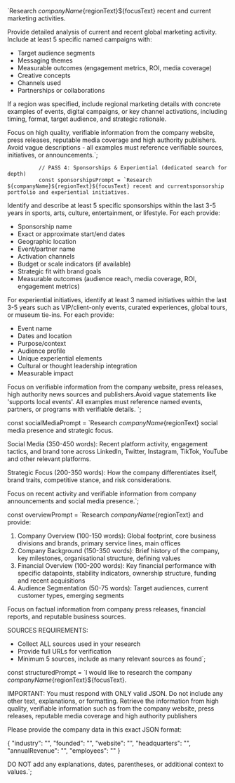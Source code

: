 `Research ${companyName}${regionText}${focusText} recent and current marketing activities.

Provide detailed analysis of current and recent global marketing activity. Include at least 5 specific named campaigns with:
- Target audience segments
- Messaging themes  
- Measurable outcomes (engagement metrics, ROI, media coverage)
- Creative concepts
- Channels used
- Partnerships or collaborations

If a region was specified, include regional marketing details with concrete examples of events, digital campaigns, or key channel activations, including timing, format, target audience, and strategic rationale.

Focus on high quality, verifiable information from the company website, press releases, reputable media coverage and high authority publishers. Avoid vague descriptions - all examples must reference verifiable sources, initiatives, or announcements.`;







              // PASS 4: Sponsorships & Experiential (dedicated search for depth)
              const sponsorshipsPrompt = `Research ${companyName}${regionText}${focusText} recent and currentsponsorship portfolio and experiential initiatives.

Identify and describe at least 5 specific sponsorships within the last 3-5 years in sports, arts, culture, entertainment, or lifestyle. For each provide:
- Sponsorship name
- Exact or approximate start/end dates
- Geographic location
- Event/partner name
- Activation channels
- Budget or scale indicators (if available)
- Strategic fit with brand goals
- Measurable outcomes (audience reach, media coverage, ROI, engagement metrics)

For experiential initiatives, identify at least 3 named initiatives within the last 3-5 years such as VIP/client-only events, curated experiences, global tours, or museum tie-ins. For each provide:
- Event name
- Dates and location
- Purpose/context
- Audience profile
- Unique experiential elements
- Cultural or thought leadership integration
- Measurable impact

Focus on verifiable information from the company website, press releases, high authority news sources and publishers.Avoid vague statements like 'supports local events'. All examples must reference named events, partners, or programs with verifiable details. `;


const socialMediaPrompt = `Research ${companyName}${regionText} social media presence and strategic focus.

Social Media (350-450 words): Recent platform activity, engagement tactics, and brand tone across LinkedIn, Twitter, Instagram, TikTok, YouTube and other relevant platforms.

Strategic Focus (200-350 words): How the company differentiates itself, brand traits, competitive stance, and risk considerations.

Focus on recent activity and verifiable information from company announcements and social media presence.`;





const overviewPrompt = `Research ${companyName}${regionText} and provide:

1. Company Overview (100-150 words): Global footprint, core business divisions and brands, primary service lines, main offices
2. Company Background (150-350 words): Brief history of the company, key milestones, organisational structure, defining values
3. Financial Overview (100-200 words): Key financial performance with specific datapoints, stability indicators, ownership structure, funding and recent acquisitions
4. Audience Segmentation (50-75 words): Target audiences, current customer types, emerging segments

Focus on factual information from company press releases, financial reports, and reputable business sources.

SOURCES REQUIREMENTS:
- Collect ALL sources used in your research
- Provide full URLs for verification
- Minimum 5 sources, include as many relevant sources as found`;





const structuredPrompt = `I would like to research the company ${companyName}${regionText}${focusText}. 

IMPORTANT: You must respond with ONLY valid JSON. Do not include any other text, explanations, or formatting. Retrieve the information from high quality, verifiable information such as from the company website, press releases, reputable media coverage and high authority publishers

Please provide the company data in this exact JSON format:

{
  "industry": "<value>",
  "founded": "<value>",
  "website": "<value>",
  "headquarters": "<value>",
  "annualRevenue": "<value>",
  "employees": "<value>"
}

DO NOT add any explanations, dates, parentheses, or additional context to values.`;